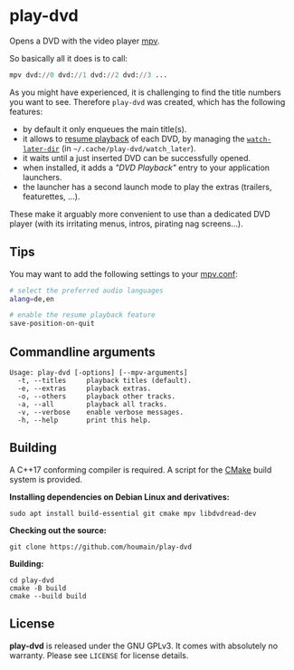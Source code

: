 # play-dvd

Opens a DVD with the video player [mpv](https://mpv.io).

So basically all it does is to call:
```python
mpv dvd://0 dvd://1 dvd://2 dvd://3 ...
```

As you might have experienced, it is challenging to find the title numbers you want to see. Therefore `play-dvd` was created, which has the following features:

- by default it only enqueues the main title(s).
- it allows to [resume playback](https://mpv.io/manual/master/#resuming-playback) of each DVD, by managing the [`watch-later-dir`](https://mpv.io/manual/master/#watch-later) (in `~/.cache/play-dvd/watch_later`).
- it waits until a just inserted DVD can be successfully opened.
- when installed, it adds a _"DVD Playback"_ entry to your application launchers.
- the launcher has a second launch mode to play the extras (trailers, featurettes, ...).

These make it arguably more convenient to use than a dedicated DVD player (with its irritating menus, intros, pirating nag screens...).

## Tips

You may want to add the following settings to your [mpv.conf](https://mpv.io/manual/master/#configuration-files):

```bash
# select the preferred audio languages
alang=de,en

# enable the resume playback feature
save-position-on-quit
```

## Commandline arguments

```
Usage: play-dvd [-options] [--mpv-arguments]
  -t, --titles     playback titles (default).
  -e, --extras     playback extras.
  -o, --others     playback other tracks.
  -a, --all        playback all tracks.
  -v, --verbose    enable verbose messages.
  -h, --help       print this help.
```

## Building

A C++17 conforming compiler is required. A script for the
[CMake](https://cmake.org) build system is provided.

**Installing dependencies on Debian Linux and derivatives:**

```
sudo apt install build-essential git cmake mpv libdvdread-dev
```

**Checking out the source:**

```
git clone https://github.com/houmain/play-dvd
```

**Building:**

```
cd play-dvd
cmake -B build
cmake --build build
```

## License

**play-dvd** is released under the GNU GPLv3. It comes with absolutely no warranty. Please see `LICENSE` for license details.
